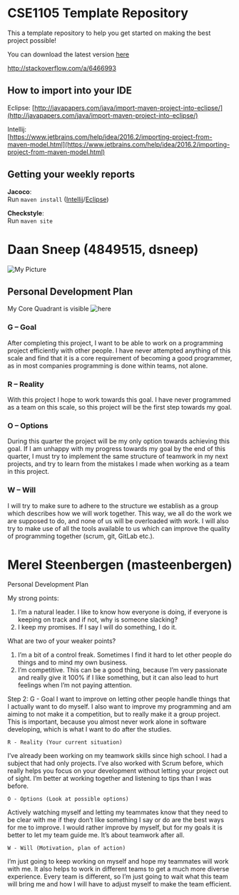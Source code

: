 # CSE1105 Template Repository

This a template repository to help you get started on making the best project possible!

You can download the latest version [here](https://github.com/SERG-Delft/TI1216/releases)

http://stackoverflow.com/a/6466993

## How to import into your IDE

Eclipse:
[http://javapapers.com/java/import-maven-project-into-eclipse/](http://javapapers.com/java/import-maven-project-into-eclipse/)

Intellij:  
[https://www.jetbrains.com/help/idea/2016.2/importing-project-from-maven-model.html](https://www.jetbrains.com/help/idea/2016.2/importing-project-from-maven-model.html)

## Getting your weekly reports

**Jacoco**:  
Run `maven install` ([Intellij](https://www.jetbrains.com/help/idea/2016.3/getting-started-with-maven.html#execute_maven_goal)/[Eclipse](http://imgur.com/a/6q7pV))

**Checkstyle**:  
Run `maven site`

# Daan Sneep (4849515, dsneep)

![My Picture](https://gitlab.ewi.tudelft.nl/cse1105/2018-2019/oopp-group-43/template/blob/master/Pictures%20Group%20Members/Daan_Sneep.png "The one and only")

## Personal Development Plan

My Core Quadrant is visible ![here](https://gitlab.ewi.tudelft.nl/cse1105/2018-2019/oopp-group-43/template/blob/master/Pictures%20Group%20Members/Daan_Sneep_PDP_Core_Quadrant.PNG)

### G – Goal
After completing this project, I want to be able to work on a programming project efficiently with other people. I have never attempted anything of this scale and find that it is a core requirement of becoming a good programmer, as in most companies programming is done within teams, not alone. 

### R – Reality
With this project I hope to work towards this goal. I have never programmed as a team on this scale, so this project will be the first step towards my goal. 

### O – Options
During this quarter the project will be my only option towards achieving this goal. If I am unhappy with my progress towards my goal by the end of this quarter, I must try to implement the same structure of teamwork in my next projects, and try to learn from the mistakes I made when working as a team in this project.

### W – Will
I will try to make sure to adhere to the structure we establish as a group which describes how we will work together. This way, we all do the work we are supposed to do, and none of us will be overloaded with work. I will also try to make use of all the tools available to us which can improve the quality of programming together (scrum, git, GitLab etc.).

# Merel Steenbergen (masteenbergen)

Personal Development Plan

My strong points:
1.	I’m a natural leader. I like to know how everyone is doing, if 
everyone is keeping on track and if not, why is someone slacking?
2.	I keep my promises. If I say I will do something, I do it. 

What are two of your weaker points?
1.	I’m a bit of a control freak. Sometimes I find it hard to let other people do things and to mind my own business. 
2.	I’m competitive. This can be a good thing, because I’m very passionate and really give it 100% if I like something, but it can also lead to hurt feelings when I’m not paying attention. 
 
Step 2: 
    G - Goal
I want to improve on letting other people handle things that I actually want to do myself. I also want to improve my programming and am aiming to not make it a competition, but to really make it a group project. This is important, because you almost never work alone in software developing, which is what I want to do after the studies. 
    
    R - Reality (Your current situation)
I’ve already been working on my teamwork skills since high school. I had a subject that had only projects. I’ve also worked with Scrum before, which really helps you focus on your development without letting your project out of sight. I’m better at working together and listening to tips than I was before. 

    O - Options (Look at possible options)
Actively watching myself and letting my teammates know that they need to be clear with me if they don’t like something I say or do are the best ways for me to improve. I would rather improve by myself, but for my goals it is better to let my team guide me. It’s about teamwork after all.

    W - Will (Motivation, plan of action)
I’m just going to keep working on myself and hope my teammates will work with me. It also helps to work in different teams to get a much more diverse experience. Every team is different, so I’m just going to wait what this team will bring me and how I will have to adjust myself to make the team efficient. 

